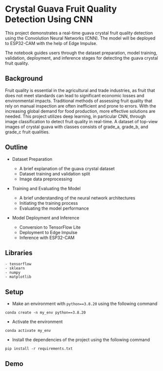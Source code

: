 
# Crystal Guava Fruit Quality Detection Using CNN

This project demonstrates a real-time guava crystal fruit quality detection using the Convolution Neural Networks (CNN). The model will be deployed to ESP32-CAM with the help of Edge Impulse.

The notebook guides users through the dataset preparation, model training, validation, deployment, and inference stages for detecting the guava crystal fruit quality.


## Background

Fruit quality is essential in the agricultural and trade industries, as fruit that does not meet standards can lead to significant economic losses and environmental impacts. Traditional methods of assessing fruit quality that rely on manual inspection are often inefficient and prone to errors. With the increasing global demand for food production, more effective solutions are needed. This project utilizes deep learning, in particular CNN, through image classification to detect fruit quality in real-time. A dataset of top-view images of crystal guava with classes consists of grade_a, grade_b, and grade_c fruit qualities.
## Outline
* Dataset Preparation
    * A brief explanation of the guava crystal dataset
    * Dataset training and validation split
    * Image data preprocessing 

* Training and Evaluating the Model
    * A brief understanding of the neural network architectures
    * Initiating the training process 
    * Evaluating the model performance

* Model Deployment and Inference 
    * Conversion to TensorFlow Lite
    * Deployment to Edge Impulse
    * Inference with ESP32-CAM
## Libraries

```
- tensorflow
- sklearn
- numpy
- matplotlib
```
## Setup

* Make an environment with ```python==3.8.20``` using the following command

```conda create -n my_env python==3.8.20```

* Activate the environment

```conda activate my_env```

* Install the dependencies of the project using the following command

```pip install -r requirements.txt```
## Demo

